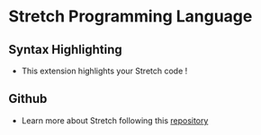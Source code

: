 # Stretch Programming Language

## Syntax Highlighting

* This extension highlights your Stretch code ! 

## Github

* Learn more about Stretch following this [repository](https://github.com/swordfatih/Stretch)